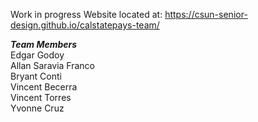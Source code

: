 Work in progress
Website located at: https://csun-senior-design.github.io/calstatepays-team/

___Team Members___\
Edgar Godoy\
Allan Saravia Franco\
Bryant Conti\
Vincent Becerra\
Vincent Torres\
Yvonne Cruz
